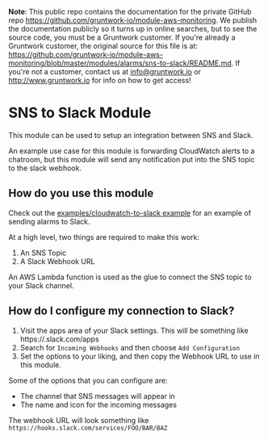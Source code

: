 **Note**: This public repo contains the documentation for the private GitHub repo <https://github.com/gruntwork-io/module-aws-monitoring>.
We publish the documentation publicly so it turns up in online searches, but to see the source code, you must be a Gruntwork customer.
If you're already a Gruntwork customer, the original source for this file is at: <https://github.com/gruntwork-io/module-aws-monitoring/blob/master/modules/alarms/sns-to-slack/README.md>.
If you're not a customer, contact us at <info@gruntwork.io> or <http://www.gruntwork.io> for info on how to get access!

# SNS to Slack Module

This module can be used to setup an integration between SNS and Slack.

An example use case for this module is forwarding CloudWatch alerts to a chatroom, but this module will send any notification put into the SNS topic to the slack webhook.


## How do you use this module

Check out the [examples/cloudwatch-to-slack example](/examples/cloudwatch-to-slack) for an example of sending alarms to Slack.

At a high level, two things are required to make this work:

1. An SNS Topic
2. A Slack Webhook URL

An AWS Lambda function is used as the glue to connect the SNS topic to your Slack channel.


## How do I configure my connection to Slack?

1. Visit the apps area of your Slack settings. This will be something like https://<your-team>.slack.com/apps
2. Search for `Incoming Webhooks` and then choose `Add Configuration`
3. Set the options to your liking, and then copy the Webhook URL to use in this module.

Some of the options that you can configure are:

- The channel that SNS messages will appear in
- The name and icon for the incoming messages

The webhook URL will look something like `https://hooks.slack.com/services/FOO/BAR/BAZ`


